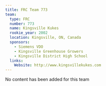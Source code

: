 ```yaml
---
title: FRC Team 773
team:
  type: FRC
  number: 773
  name: Kingsville Kukes
  rookie_year: 2002
  location: Kingsville, ON, Canada
  sponsors:
    - Siemens VDO
    - Kingsville Greenhouse Growers
    - Kingsville District High School
  links:
    Website: http://www.kingsvillekukes.com
---
```

No content has been added for this team